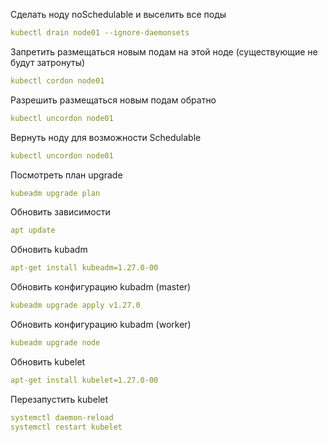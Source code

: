 Сделать ноду noSchedulable и выселить все поды
```yaml
kubectl drain node01 --ignore-daemonsets
```
Запретить размещаться новым подам на этой ноде (существующие не будут затронуты)
```yaml
kubectl cordon node01
```
Разрешить размещаться новым подам обратно
```yaml
kubectl uncordon node01
```
Вернуть ноду для возможности Schedulable
```yaml
kubectl uncordon node01
```
Посмотреть план upgrade
```yaml
kubeadm upgrade plan
```
Обновить зависимости
```yaml
apt update
```
Обновить kubadm
```yaml
apt-get install kubeadm=1.27.0-00
```
Обновить конфигурацию kubadm (master)
```yaml
kubeadm upgrade apply v1.27.0
```
Обновить конфигурацию kubadm (worker)
```yaml
kubeadm upgrade node
```
Обновить kubelet
```yaml
apt-get install kubelet=1.27.0-00 
```
Перезапустить kubelet
```yaml
systemctl daemon-reload
systemctl restart kubelet
```
